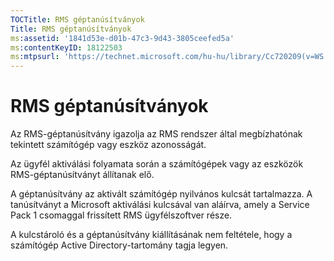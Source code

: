 ```yaml
---
TOCTitle: RMS géptanúsítványok
Title: RMS géptanúsítványok
ms:assetid: '1841d53e-d01b-47c3-9d43-3805ceefed5a'
ms:contentKeyID: 18122503
ms:mtpsurl: 'https://technet.microsoft.com/hu-hu/library/Cc720209(v=WS.10)'
---
```


RMS géptanúsítványok
====================

Az RMS-géptanúsítvány igazolja az RMS rendszer által megbízhatónak tekintett számítógép vagy eszköz azonosságát.

Az ügyfél aktiválási folyamata során a számítógépek vagy az eszközök RMS-géptanúsítványt állítanak elő.

A géptanúsítvány az aktivált számítógép nyilvános kulcsát tartalmazza. A tanúsítványt a Microsoft aktiválási kulcsával van aláírva, amely a Service Pack 1 csomaggal frissített RMS ügyfélszoftver része.

A kulcstároló és a géptanúsítvány kiállításának nem feltétele, hogy a számítógép Active Directory-tartomány tagja legyen.
